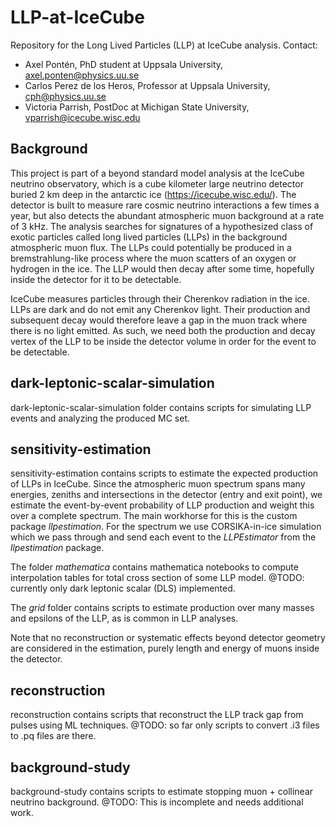 # LLP-at-IceCube

Repository for the Long Lived Particles (LLP) at IceCube analysis. Contact:

* Axel Pontén, PhD student at Uppsala University, axel.ponten@physics.uu.se
* Carlos Perez de los Heros, Professor at Uppsala University, cph@physics.uu.se
* Victoria Parrish, PostDoc at Michigan State University, vparrish@icecube.wisc.edu

## Background
This project is part of a beyond standard model analysis at the IceCube neutrino observatory, which is a cube kilometer large neutrino detector buried 2 km deep in the antarctic ice (https://icecube.wisc.edu/). The detector is built to measure rare cosmic neutrino interactions a few times a year, but also detects the abundant atmospheric muon background at a rate of 3 kHz. The analysis searches for signatures of a hypothesized class of exotic particles called long lived particles (LLPs) in the background atmospheric muon flux. The LLPs could potentially be produced in a bremstrahlung-like process where the muon scatters of an oxygen or hydrogen in the ice. The LLP would then decay after some time, hopefully inside the detector for it to be detectable.

IceCube measures particles through their Cherenkov radiation in the ice. LLPs are dark and do not emit any Cherenkov light. Their production and subsequent decay would therefore leave a gap in the muon track where there is no light emitted. As such, we need both the production and decay vertex of the LLP to be inside the detector volume in order for the event to be detectable.

## dark-leptonic-scalar-simulation
dark-leptonic-scalar-simulation folder contains scripts for simulating LLP events and analyzing the produced MC set.

## sensitivity-estimation
sensitivity-estimation contains scripts to estimate the expected production of LLPs in IceCube. Since the atmospheric muon spectrum spans many energies, zeniths and intersections in the detector (entry and exit point), we estimate the event-by-event probability of LLP production and weight this over a complete spectrum. The main workhorse for this is the custom package *llpestimation*. For the spectrum we use CORSIKA-in-ice simulation which we pass through and send each event to the *LLPEstimator* from the *llpestimation* package.

The folder *mathematica* contains mathematica notebooks to compute interpolation tables for total cross section of some LLP model. @TODO: currently only dark leptonic scalar (DLS) implemented.

The *grid* folder contains scripts to estimate production over many masses and epsilons of the LLP, as is common in LLP analyses.

Note that no reconstruction or systematic effects beyond detector geometry are considered in the estimation, purely length and energy of muons inside the detector.

## reconstruction

reconstruction contains scripts that reconstruct the LLP track gap from pulses using ML techniques. @TODO: so far only scripts to convert .i3 files to .pq files are there.

## background-study
background-study contains scripts to estimate stopping muon + collinear neutrino background. @TODO: This is incomplete and needs additional work.
